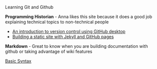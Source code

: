 Learning Git and Github


**Programming Historian** - Anna likes this site because it does a good job explaining technical topics to non-technical people

* [An introduction to version control using GitHub desktop](https://programminghistorian.org/en/lessons/getting-started-with-github-desktop)
*  [Building a static site with Jekyll and GitHub pages](https://programminghistorian.org/en/lessons/building-static-sites-with-jekyll-github-pages)

**Markdown** - Great to know when you are building documentation with github or taking advantage of wiki features

[Basic Syntax](https://www.markdownguide.org/basic-syntax/)
